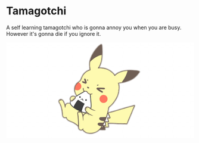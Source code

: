 # Tamagotchi
A self learning tamagotchi who is gonna annoy you when you are busy. However it's gonna die if you ignore it.

![Tamagotchi](tamagotchi/public/images/p_b_i.png)
